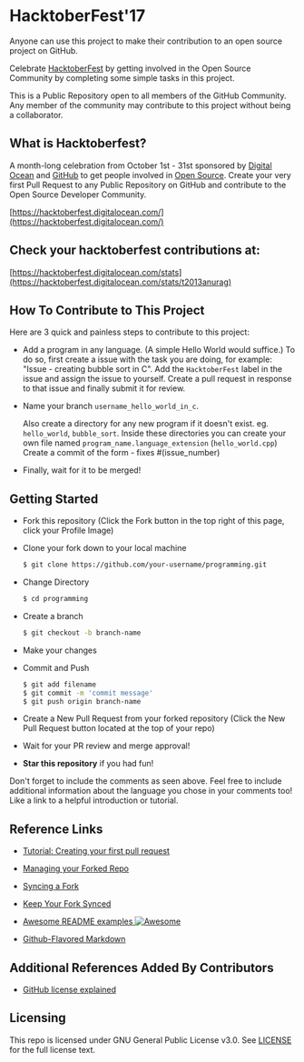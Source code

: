 # HacktoberFest'17

Anyone can use this project to make their contribution to an open source project on GitHub.

Celebrate [HacktoberFest](https://hacktoberfest.digitalocean.com/) by getting involved in the Open Source Community by completing some simple tasks in this project.

This is a Public Repository open to all members of the GitHub Community. Any member of the community may contribute to this project without being a collaborator.


## What is Hacktoberfest?
A month-long celebration from October 1st - 31st sponsored by [Digital Ocean](https://hacktoberfest.digitalocean.com/) and [GitHub](https://github.com/blog/2433-celebrate-open-source-this-october-with-hacktoberfest) to get people involved in [Open Source](https://github.com/open-source). Create your very first Pull Request to any Public Repository on GitHub and contribute to the Open Source Developer Community.

[https://hacktoberfest.digitalocean.com/](https://hacktoberfest.digitalocean.com/)


## Check your hacktoberfest contributions at: 
 [https://hacktoberfest.digitalocean.com/stats](https://hacktoberfest.digitalocean.com/stats/t2013anurag)



## How To Contribute to This Project
Here are 3 quick and painless steps to contribute to this project:

* Add a program in any language. (A simple Hello World would suffice.)
To do so, first create a issue with the task you are doing, for example: "Issue - creating bubble sort in C". Add the `HacktoberFest` label in the issue and assign the issue to yourself. Create a pull request in response to that issue and finally submit it for review.

* Name your branch `username_hello_world_in_c`.

	Also create a directory for any new program if it doesn't exist.
	eg. `hello_world`, `bubble_sort`.
	Inside these directories you can create your own file named `program_name.language_extension` (`hello_world.cpp`)
	Create a commit of the form - fixes #(issue_number)

* Finally, wait for it to be merged!

## Getting Started
* Fork this repository (Click the Fork button in the top right of this page, click your Profile Image)
* Clone your fork down to your local machine

  ```sh
  $ git clone https://github.com/your-username/programming.git
  ```
  
* Change Directory
  ```sh
  $ cd programming
  ```

* Create a branch

  ```sh
  $ git checkout -b branch-name
  ```

* Make your changes
* Commit and Push

  ```sh
  $ git add filename 
  $ git commit -m 'commit message'
  $ git push origin branch-name
  ```

* Create a New Pull Request from your forked repository (Click the New Pull Request button located at the top of your repo)
* Wait for your PR review and merge approval!
* __Star this repository__ if you had fun!



Don't forget to include the comments as seen above. Feel free to include additional information about the language you chose in your comments too! Like a link to a helpful introduction or tutorial.

## Reference Links
* [Tutorial: Creating your first pull request](https://github.com/Roshanjossey/first-contributions)

* [Managing your Forked Repo](https://help.github.com/articles/fork-a-repo/)

* [Syncing a Fork](https://help.github.com/articles/syncing-a-fork/)

* [Keep Your Fork Synced](https://gist.github.com/CristinaSolana/1885435)

* [Awesome README examples ![Awesome](https://cdn.rawgit.com/sindresorhus/awesome/d7305f38d29fed78fa85652e3a63e154dd8e8829/media/badge.svg)](https://github.com/sindresorhus/awesome)

* [Github-Flavored Markdown](https://guides.github.com/features/mastering-markdown/)

## Additional References Added By Contributors

* [GitHub license explained](https://choosealicense.com)

## Licensing

This repo is licensed under GNU General Public License v3.0. See [LICENSE](https://github.com/hacktoberfest17/programming/blob/master/LICENSE) for the full license text.
